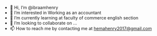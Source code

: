 - 👋 Hi, I’m @ibraamhenry
- 👀 I’m interested in Working as an accountant 
- 🌱 I’m currently learning at faculty of commerce english section
- 💞️ I’m looking to collaborate on ...
- 📫 How to reach me by contacting me at hemahenry2017@gmail.com

<!---
ibraamhenry/ibraamhenry is a ✨ special ✨ repository because its `README.md` (this file) appears on your GitHub profile.
You can click the Preview link to take a look at your changes.
--->
